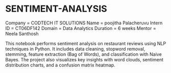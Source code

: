# SENTIMENT-ANALYSIS
Company = CODTECH IT SOLUTIONS
Name = poojitha Palacheruvu 
Intern ID = CT06DF142 
Domain = Data Analytics
Duration = 6 weeks
Mentor = Neela Santhosh


This notebook performs sentiment analysis on restaurant reviews using NLP techniques in Python.
It includes data cleaning, stopword removal, stemming, feature extraction (Bag of Words), and classification with Naive Bayes.
The project also visualizes key insights with word clouds, sentiment distribution charts, and a confusion matrix heatmap.
